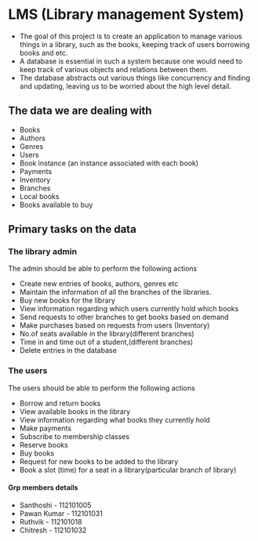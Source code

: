 # LMS (Library management System)

* The goal of this project is to create an application to manage various things in a library, such as the books, keeping track of users borrowing books and etc.
* A database is essential in such a system because one would need to keep track of various objects and relations between them.
* The database abstracts out various things like concurrency and finding and updating, leaving us to be worried about the high level detail.

## The data we are dealing with

* Books 
* Authors 
* Genres 
* Users  
* Book instance (an instance associated with each book)
* Payments
* Inventory 
* Branches
* Local books
* Books available to buy

## Primary tasks on the data

### The library admin

The admin should be able to perform the following actions

* Create new entries of books, authors, genres etc
* Maintain the information of all the branches of the libraries.
* Buy new books for the library
* View information regarding which users currently hold which books
* Send requests to other branches to get books based on demand 
* Make purchases based on requests from users (Inventory)
* No.of seats available in the library(different branches)
* Time in and time out of a student,(different branches)
* Delete entries in the database

### The users

The users should be able to perform the following actions

* Borrow and return books
* View available books in the library
* View information regarding what books they currently hold
* Make payments
* Subscribe to membership classes
* Reserve books
* Buy books
* Request for new books to be added to the library
* Book a slot (time) for a seat in a library(particular branch of library)


#### Grp members details

* Santhoshi      - 112101005
* Pawan Kumar    - 112101031
* Ruthvik        - 112101018
* Chitresh       - 112101032
